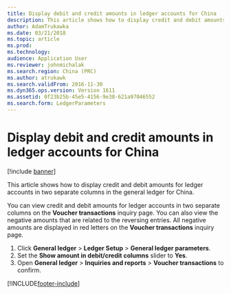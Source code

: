 ```yaml
---
title: Display debit and credit amounts in ledger accounts for China
description: This article shows how to display credit and debit amounts for ledger accounts in two separate columns in the general ledger for China.
author: AdamTrukawka
ms.date: 03/21/2018
ms.topic: article
ms.prod: 
ms.technology: 
audience: Application User
ms.reviewer: johnmichalak
ms.search.region: China (PRC)
ms.author: atrukawk
ms.search.validFrom: 2016-11-30
ms.dyn365.ops.version: Version 1611
ms.assetid: 0f23b25b-45e5-4156-9e38-621a97046552
ms.search.form: LedgerParameters
---
```


# Display debit and credit amounts in ledger accounts for China

[!include [banner](../../includes/banner.md)]

This article shows how to display credit and debit amounts for ledger accounts in two separate columns in the general ledger for China. 

You can view credit and debit amounts for ledger accounts in two separate columns on the **Voucher transactions** inquiry page. You can also view the negative amounts that are related to the reversing entries. All negative amounts are displayed in red letters on the **Voucher transactions** inquiry page.

1.  Click **General ledger** &gt; **Ledger Setup** &gt; **General ledger parameters**.
2.  Set the **Show amount in debit/credit columns** slider to **Yes**.
3.  Open **General ledger** &gt; **Inquiries and reports** &gt; **Voucher transactions** to confirm.


[!INCLUDE[footer-include](../../../includes/footer-banner.md)]
